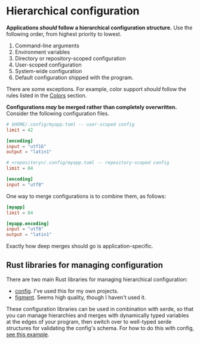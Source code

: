 # Hierarchical configuration

**Applications *should* follow a hierarchical configuration structure.** Use the following order, from highest priority to lowest.
1. Command-line arguments
2. Environment variables
3. Directory or repository-scoped configuration
4. User-scoped configuration
5. System-wide configuration
6. Default configuration shipped with the program.

There are some exceptions. For example, color support *should* follow the rules listed in the [Colors](./colors.md) section.

**Configurations *may* be merged rather than completely overwritten.** Consider the following configuration files.

```toml
# $HOME/.config/myapp.toml -- user-scoped config
limit = 42

[encoding]
input = "utf16"
output = "latin1"
```

```toml
# <repository>/.config/myapp.toml -- repository-scoped config
limit = 84

[encoding]
input = "utf8"
```

One way to merge configurations is to combine them, as follows:

```toml
[myapp]
limit = 84

[myapp.encoding]
input = "utf8"
output = "latin1"
```

Exactly how deep merges should go is application-specific.

## Rust libraries for managing configuration

There are two main Rust libraries for managing hierarchical configuration:

* [config](https://crates.io/crates/config). I've used this for my own projects.
* [figment](https://crates.io/crates/figment). Seems high quality, though I haven't used it.

These configuration libraries can be used in combination with serde, so that you can manage hierarchies and merges with dynamically typed variables at the edges of your program, then switch over to well-typed serde structures for validating the config's schema. For how to do this with config, [see this example].

[see this example]: https://github.com/mehcode/config-rs/blob/53e43fbcf96b5c2a661d052a6e3d55fc3709f1e1/examples/hierarchical-env/settings.rs
